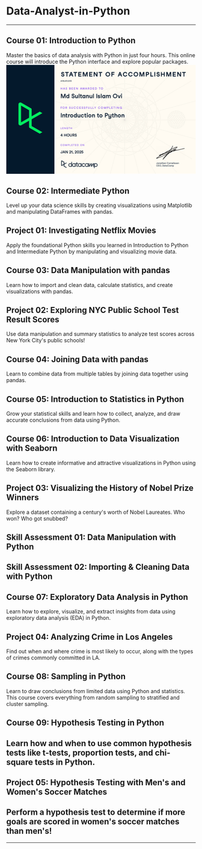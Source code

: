 # Data-Analyst-in-Python

---

## Course 01: Introduction to Python

Master the basics of data analysis with Python in just four hours. This online course will introduce the Python interface and explore popular packages.
![](Course_01\c1_certificate.jpg)

## Course 02: Intermediate Python

Level up your data science skills by creating visualizations using Matplotlib and manipulating DataFrames with pandas.

## Project 01: Investigating Netflix Movies

Apply the foundational Python skills you learned in Introduction to Python and Intermediate Python by manipulating and visualizing movie data.

## Course 03: Data Manipulation with pandas

Learn how to import and clean data, calculate statistics, and create visualizations with pandas.

## Project 02: Exploring NYC Public School Test Result Scores

Use data manipulation and summary statistics to analyze test scores across New York City's public schools!

## Course 04: Joining Data with pandas

Learn to combine data from multiple tables by joining data together using pandas.

## Course 05: Introduction to Statistics in Python

Grow your statistical skills and learn how to collect, analyze, and draw accurate conclusions from data using Python.

## Course 06: Introduction to Data Visualization with Seaborn

Learn how to create informative and attractive visualizations in Python using the Seaborn library.

## Project 03: Visualizing the History of Nobel Prize Winners

Explore a dataset containing a century's worth of Nobel Laureates. Who won? Who got snubbed?

## Skill Assessment 01: Data Manipulation with Python

## Skill Assessment 02: Importing & Cleaning Data with Python

## Course 07: Exploratory Data Analysis in Python

Learn how to explore, visualize, and extract insights from data using exploratory data analysis (EDA) in Python.

## Project 04: Analyzing Crime in Los Angeles

Find out when and where crime is most likely to occur, along with the types of crimes commonly committed in LA.

## Course 08: Sampling in Python

Learn to draw conclusions from limited data using Python and statistics. This course covers everything from random sampling to stratified and cluster sampling.

## Course 09: Hypothesis Testing in Python

## Learn how and when to use common hypothesis tests like t-tests, proportion tests, and chi-square tests in Python.

## Project 05: Hypothesis Testing with Men's and Women's Soccer Matches

## Perform a hypothesis test to determine if more goals are scored in women's soccer matches than men's!

---
